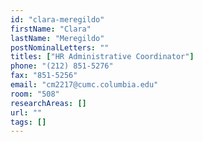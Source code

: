 ```yaml
---
id: "clara-meregildo"
firstName: "Clara"
lastName: "Meregildo"
postNominalLetters: ""
titles: ["HR Administrative Coordinator"]
phone: "(212) 851-5276"
fax: "851-5256"
email: "cm2217@cumc.columbia.edu"
room: "508"
researchAreas: []
url: ""
tags: []
---
```


